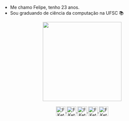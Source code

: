 * Me chamo Felipe, tenho 23 anos.
* Sou graduando de ciência da computação na UFSC 📚 


<div align="center">
    <a href="https://github.com/FKettl">
    <img height="250em" src="https://github-readme-stats.vercel.app/api/top-langs/?username=FKettl&theme=dracula">
    <!-- &theme=dracula /-->
</div>  

  
<div style="display: inline_block" align="center"><br>
    <img align="center" alt="FKettl-js" height="30" width="30" src="https://cdn.jsdelivr.net/gh/devicons/devicon/icons/javascript/javascript-original.svg" />
    <img align="center" alt="FKettl-ts" height="30" width="30" src="https://cdn.jsdelivr.net/gh/devicons/devicon/icons/typescript/typescript-original.svg" />
    <img align="center" alt="FKettl-C" height="30" width="30" src="https://cdn.jsdelivr.net/gh/devicons/devicon/icons/c/c-line.svg" />
    <img align="center" alt="FKettl-C++" height="30" width="30" src="https://cdn.jsdelivr.net/gh/devicons/devicon/icons/cplusplus/cplusplus-line.svg" />
    <img align="center" alt="FKettl-py" height="30" width="30" src="https://cdn.jsdelivr.net/gh/devicons/devicon/icons/python/python-original.svg" />
</div>


<!---
FKettl/FKettl is a ✨ special ✨ repository because its `README.md` (this file) appears on your GitHub profile.
You can click the Preview link to take a look at your changes.
--->
